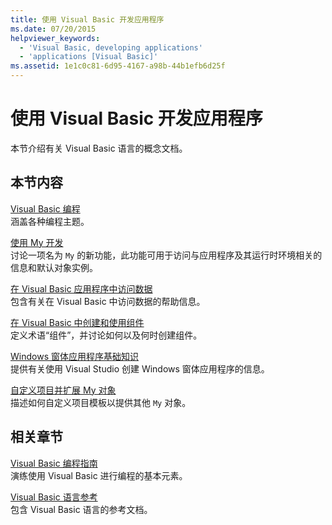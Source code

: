 ```yaml
---
title: 使用 Visual Basic 开发应用程序
ms.date: 07/20/2015
helpviewer_keywords:
  - 'Visual Basic, developing applications'
  - 'applications [Visual Basic]'
ms.assetid: 1e1c0c81-6d95-4167-a98b-44b1efb6d25f
---
```

# <a name="developing-applications-with-visual-basic"></a>使用 Visual Basic 开发应用程序
本节介绍有关 Visual Basic 语言的概念文档。  
  
## <a name="in-this-section"></a>本节内容  
 [Visual Basic 编程](../../visual-basic/developing-apps/programming/index.md)  
 涵盖各种编程主题。  
  
 [使用 My 开发](../../visual-basic/developing-apps/development-with-my/index.md)  
 讨论一项名为 `My` 的新功能，此功能可用于访问与应用程序及其运行时环境相关的信息和默认对象实例。  
  
 [在 Visual Basic 应用程序中访问数据](../../visual-basic/developing-apps/accessing-data.md)  
 包含有关在 Visual Basic 中访问数据的帮助信息。  
  
 [在 Visual Basic 中创建和使用组件](../../visual-basic/developing-apps/creating-and-using-components.md)  
 定义术语“组件”，并讨论如何以及何时创建组件。  
  
 [Windows 窗体应用程序基础知识](../../visual-basic/developing-apps/windows-forms/index.md)  
 提供有关使用 Visual Studio 创建 Windows 窗体应用程序的信息。  
  
 [自定义项目并扩展 My 对象](../../visual-basic/developing-apps/customizing-extending-my/index.md)  
 描述如何自定义项目模板以提供其他 `My` 对象。  
  
## <a name="related-sections"></a>相关章节  
 [Visual Basic 编程指南](../../visual-basic/programming-guide/index.md)  
 演练使用 Visual Basic 进行编程的基本元素。  
  
 [Visual Basic 语言参考](../../visual-basic/language-reference/index.md)  
 包含 Visual Basic 语言的参考文档。
